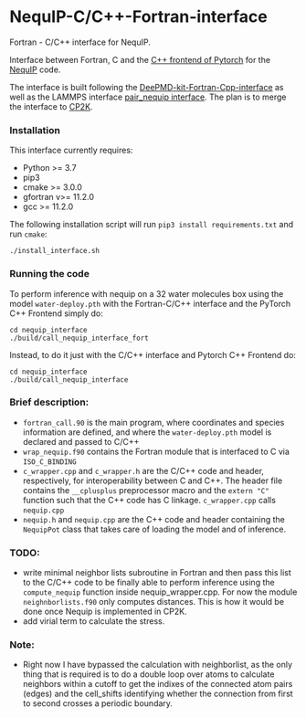 # NequIP-C/C++-Fortran-interface
Fortran - C/C++ interface for NequIP.

Interface between Fortran, C and the [C++ frontend of Pytorch](https://pytorch.org/tutorials/advanced/cpp_frontend.html) for the [NequIP](https://github.com/mir-group/nequip) code. 

The interface is built following the [DeePMD-kit-Fortran-Cpp-interface](https://github.com/Cloudac7/DeePMD-kit-Fortran-Cpp-interface) as well as the LAMMPS interface [pair_nequip interface](https://github.com/mir-group/pair_nequip). The plan is to merge the interface to [CP2K](https://github.com/cp2k/cp2k).

### Installation
This interface currently requires:
* Python >= 3.7
* pip3
* cmake >= 3.0.0
* gfortran v>= 11.2.0
* gcc >= 11.2.0

The following installation script will run `pip3 install requirements.txt` and run `cmake`:
```
./install_interface.sh
```
### Running the code
To perform inference with nequip on a 32 water molecules box using the model `water-deploy.pth` with the Fortran-C/C++ interface and the PyTorch C++ Frontend simply do: 
```
cd nequip_interface
./build/call_nequip_interface_fort
```
Instead, to do it just with the C/C++ interface and Pytorch C++ Frontend do: 
```
cd nequip_interface
./build/call_nequip_interface
```

### Brief description:
* `fortran_call.90` is the main program, where coordinates and species information are defined, and where the `water-deploy.pth` model is declared and passed to C/C++
* `wrap_nequip.f90` contains the Fortran module that is interfaced to C via `ISO_C_BINDING`
* `c_wrapper.cpp` and `c_wrapper.h` are the C/C++ code and header, respectively, for interoperability between C and C++. The header file contains the `__cplusplus` preprocessor macro and the `extern "C"` function such that the C++ code has C linkage. `c_wrapper.cpp` calls `nequip.cpp`
* `nequip.h` and `nequip.cpp` are the C++ code and header containing the `NequipPot` class that takes care of loading the model and of inference.

### TODO:
* write minimal neighbor lists subroutine in Fortran and then pass this list to the C/C++ code to be finally able to perform inference using the `compute_nequip` function inside nequip_wrapper.cpp. For now the module `neighnborlists.f90` only computes distances. This is how it would be done once Nequip is implemented in CP2K.
* add virial term to calculate the stress.

### Note:
* Right now I have bypassed the calculation with neighborlist, as the only thing that is required is to do a double loop over atoms to calculate neighbors within a cutoff to get the indixes of the connected atom pairs (edges) and the cell_shifts identifying whether the connection from first to second crosses a periodic boundary. 